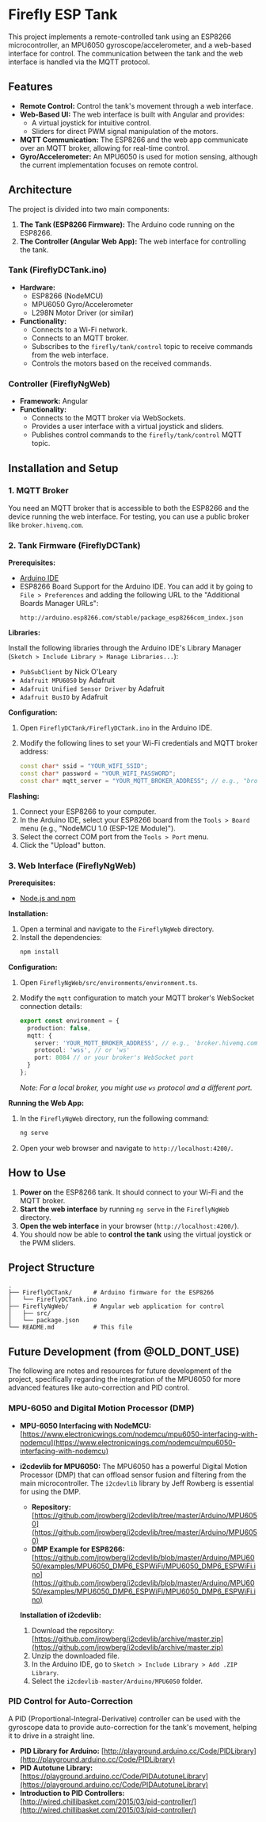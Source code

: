 # Firefly ESP Tank

This project implements a remote-controlled tank using an ESP8266 microcontroller, an MPU6050 gyroscope/accelerometer, and a web-based interface for control. The communication between the tank and the web interface is handled via the MQTT protocol.

## Features

*   **Remote Control:** Control the tank's movement through a web interface.
*   **Web-Based UI:** The web interface is built with Angular and provides:
    *   A virtual joystick for intuitive control.
    *   Sliders for direct PWM signal manipulation of the motors.
*   **MQTT Communication:** The ESP8266 and the web app communicate over an MQTT broker, allowing for real-time control.
*   **Gyro/Accelerometer:** An MPU6050 is used for motion sensing, although the current implementation focuses on remote control.

## Architecture

The project is divided into two main components:

1.  **The Tank (ESP8266 Firmware):** The Arduino code running on the ESP8266.
2.  **The Controller (Angular Web App):** The web interface for controlling the tank.

### Tank (FireflyDCTank.ino)

*   **Hardware:**
    *   ESP8266 (NodeMCU)
    *   MPU6050 Gyro/Accelerometer
    *   L298N Motor Driver (or similar)
*   **Functionality:**
    *   Connects to a Wi-Fi network.
    *   Connects to an MQTT broker.
    *   Subscribes to the `firefly/tank/control` topic to receive commands from the web interface.
    *   Controls the motors based on the received commands.

### Controller (FireflyNgWeb)

*   **Framework:** Angular
*   **Functionality:**
    *   Connects to the MQTT broker via WebSockets.
    *   Provides a user interface with a virtual joystick and sliders.
    *   Publishes control commands to the `firefly/tank/control` MQTT topic.

## Installation and Setup

### 1. MQTT Broker

You need an MQTT broker that is accessible to both the ESP8266 and the device running the web interface. For testing, you can use a public broker like `broker.hivemq.com`.

### 2. Tank Firmware (FireflyDCTank)

**Prerequisites:**

*   [Arduino IDE](https://www.arduino.cc/en/software)
*   ESP8266 Board Support for the Arduino IDE. You can add it by going to `File > Preferences` and adding the following URL to the "Additional Boards Manager URLs":
    ```
    http://arduino.esp8266.com/stable/package_esp8266com_index.json
    ```

**Libraries:**

Install the following libraries through the Arduino IDE's Library Manager (`Sketch > Include Library > Manage Libraries...`):

*   `PubSubClient` by Nick O'Leary
*   `Adafruit MPU6050` by Adafruit
*   `Adafruit Unified Sensor Driver` by Adafruit
*   `Adafruit BusIO` by Adafruit

**Configuration:**

1.  Open `FireflyDCTank/FireflyDCTank.ino` in the Arduino IDE.
2.  Modify the following lines to set your Wi-Fi credentials and MQTT broker address:

    ```cpp
    const char* ssid = "YOUR_WIFI_SSID";
    const char* password = "YOUR_WIFI_PASSWORD";
    const char* mqtt_server = "YOUR_MQTT_BROKER_ADDRESS"; // e.g., "broker.hivemq.com"
    ```

**Flashing:**

1.  Connect your ESP8266 to your computer.
2.  In the Arduino IDE, select your ESP8266 board from the `Tools > Board` menu (e.g., "NodeMCU 1.0 (ESP-12E Module)").
3.  Select the correct COM port from the `Tools > Port` menu.
4.  Click the "Upload" button.

### 3. Web Interface (FireflyNgWeb)

**Prerequisites:**

*   [Node.js and npm](https://nodejs.org/)

**Installation:**

1.  Open a terminal and navigate to the `FireflyNgWeb` directory.
2.  Install the dependencies:
    ```bash
    npm install
    ```

**Configuration:**

1.  Open `FireflyNgWeb/src/environments/environment.ts`.
2.  Modify the `mqtt` configuration to match your MQTT broker's WebSocket connection details:

    ```typescript
    export const environment = {
      production: false,
      mqtt: {
        server: 'YOUR_MQTT_BROKER_ADDRESS', // e.g., 'broker.hivemq.com'
        protocol: 'wss', // or 'ws'
        port: 8084 // or your broker's WebSocket port
      }
    };
    ```
    *Note: For a local broker, you might use `ws` protocol and a different port.*

**Running the Web App:**

1.  In the `FireflyNgWeb` directory, run the following command:
    ```bash
    ng serve
    ```
2.  Open your web browser and navigate to `http://localhost:4200/`.

## How to Use

1.  **Power on** the ESP8266 tank. It should connect to your Wi-Fi and the MQTT broker.
2.  **Start the web interface** by running `ng serve` in the `FireflyNgWeb` directory.
3.  **Open the web interface** in your browser (`http://localhost:4200/`).
4.  You should now be able to **control the tank** using the virtual joystick or the PWM sliders.

## Project Structure

```
.
├── FireflyDCTank/      # Arduino firmware for the ESP8266
│   └── FireflyDCTank.ino
├── FireflyNgWeb/       # Angular web application for control
│   ├── src/
│   └── package.json
└── README.md           # This file
```

## Future Development (from @OLD_DONT_USE)

The following are notes and resources for future development of the project, specifically regarding the integration of the MPU6050 for more advanced features like auto-correction and PID control.

### MPU-6050 and Digital Motion Processor (DMP)

*   **MPU-6050 Interfacing with NodeMCU:** [https://www.electronicwings.com/nodemcu/mpu6050-interfacing-with-nodemcu](https://www.electronicwings.com/nodemcu/mpu6050-interfacing-with-nodemcu)
*   **i2cdevlib for MPU6050:** The MPU6050 has a powerful Digital Motion Processor (DMP) that can offload sensor fusion and filtering from the main microcontroller. The `i2cdevlib` library by Jeff Rowberg is essential for using the DMP.
    *   **Repository:** [https://github.com/jrowberg/i2cdevlib/tree/master/Arduino/MPU6050](https://github.com/jrowberg/i2cdevlib/tree/master/Arduino/MPU6050)
    *   **DMP Example for ESP8266:** [https://github.com/jrowberg/i2cdevlib/blob/master/Arduino/MPU6050/examples/MPU6050_DMP6_ESPWiFi/MPU6050_DMP6_ESPWiFi.ino](https://github.com/jrowberg/i2cdevlib/blob/master/Arduino/MPU6050/examples/MPU6050_DMP6_ESPWiFi/MPU6050_DMP6_ESPWiFi.ino)

    **Installation of i2cdevlib:**

    1.  Download the repository: [https://github.com/jrowberg/i2cdevlib/archive/master.zip](https://github.com/jrowberg/i2cdevlib/archive/master.zip)
    2.  Unzip the downloaded file.
    3.  In the Arduino IDE, go to `Sketch > Include Library > Add .ZIP Library`.
    4.  Select the `i2cdevlib-master/Arduino/MPU6050` folder.

### PID Control for Auto-Correction

A PID (Proportional-Integral-Derivative) controller can be used with the gyroscope data to provide auto-correction for the tank's movement, helping it to drive in a straight line.

*   **PID Library for Arduino:** [http://playground.arduino.cc/Code/PIDLibrary](http://playground.arduino.cc/Code/PIDLibrary)
*   **PID Autotune Library:** [https://playground.arduino.cc/Code/PIDAutotuneLibrary](https://playground.arduino.cc/Code/PIDAutotuneLibrary)
*   **Introduction to PID Controllers:** [http://wired.chillibasket.com/2015/03/pid-controller/](http://wired.chillibasket.com/2015/03/pid-controller/)
